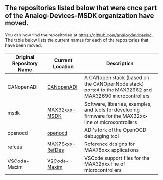 ## The repositories listed below that were once part of the Analog-Devices-MSDK organization have moved.

You can now find the repositories at https://github.com/analogdevicesinc.  The table below lists the current names for each of the repositories that have been moved.

| Original Repository Name | Current Location                                    | Description |
|--------------------------|-----------------------------------------------------|-------------|
| CANopenADI               | [CANopenADI](https://github.com/analogdevicesinc/CANopenADI)           | A CANopen stack (based on the CANOpenNode stack) ported to the MAX32662 and MAX32690 microcontrollers |
| msdk                     | [MAX32xxx-MSDK](https://github.com/analogdevicesinc/MAX32xxx-MSDK)     | Software, libraries, examples, and tools for developing firmware for the MAX32xxx line of microcontrollers |
| openocd                  | [openocd](https://github.com/analogdevicesinc/openocd)                 | ADI's fork of the OpenOCD debugging tool |
| refdes                   | [MAX78xxx-RefDes](https://github.com/analogdevicesinc/MAX78xxx-RefDes) | Reference designs for MAX78xxx applications |
| VSCode-Maxim             | [VSCode-Maxim](https://github.com/analogdevicesinc/VSCode-Maxim)       | VSCode support files for the MAX32xxx line of microcontrollers |
